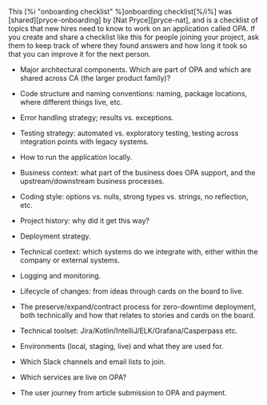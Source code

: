 This [%i "onboarding checklist" %]onboarding checklist[%/i%] was
[shared][pryce-onboarding] by [Nat Pryce][pryce-nat], and is a checklist of
topics that new hires need to know to work on an application called OPA.  If you
create and share a checklist like this for people joining your project, ask them
to keep track of where they found answers and how long it took so that you can
improve it for the next person.

-   Major architectural components.  Which are part of OPA and which are shared
    across CA (the larger product family)?

-   Code structure and naming conventions: naming, package locations, where
    different things live, etc.

-   Error handling strategy; results vs. exceptions.

-   Testing strategy: automated vs. exploratory testing, testing across
    integration points with legacy systems.

-   How to run the application locally.

-   Business context: what part of the business does OPA support, and the
    upstream/downstream business processes.

-   Coding style: options vs. nulls, strong types vs. strings, no reflection,
    etc.

-   Project history: why did it get this way?

-   Deployment strategy.

-   Technical context: which systems do we integrate with, either within the
    company or external systems.

-   Logging and monitoring.

-   Lifecycle of changes: from ideas through cards on the board to live.

-   The preserve/expand/contract process for zero-downtime deployment, both
    technically and how that relates to stories and cards on the board.

-   Technical toolset: Jira/Kotlin/IntelliJ/ELK/Grafana/Casperpass etc.

-   Environments (local, staging, live) and what they are used for.

-   Which Slack channels and email lists to join.

-   Which services are live on OPA?

-   The user journey from article submission to OPA and payment.

